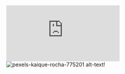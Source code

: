 ![Image of Yaktocat](https://files.fm/thumb_show.php?i=g5zenus3k)
![pexels-kaique-rocha-775201](https://user-images.githubusercontent.com/94187482/142667996-729c5a5d-de35-446e-a042-51bff202d749.jpg)
alt-text!
